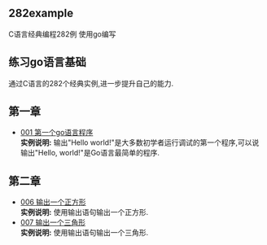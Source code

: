 ## 282example
C语言经典编程282例 使用go编写
## 练习go语言基础
通过C语言的282个经典实例,进一步提升自己的能力.
## 第一章
* [001 第一个go语言程序](https://github.com/CodyGuo/282example/blob/master/1chapter/001/main.go "Hello, world!")</br>
  <B>实例说明:</B> 输出"Hello world!"是大多数初学者运行调试的第一个程序,可以说输出"Hello, world!"是Go语言最简单的程序.
## 第二章
* [006 输出一个正方形](https://github.com/CodyGuo/282example/blob/master/2chapter/006/main.go "正方形")</br>
  <B>实例说明:</B> 使用输出语句输出一个正方形.
* [007 输出一个三角形](https://github.com/CodyGuo/282example/blob/master/2chapter/007/main.go "长方形")</br>
  <B>实例说明:</B> 使用输出语句输出一个三角形.


